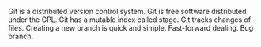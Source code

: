 Git is a distributed version control system.
Git is free software distributed under the GPL.
Git has a mutable index called stage.
Git tracks changes of files.
Creating a new branch is quick and simple.
Fast-forward dealing.
Bug branch.

